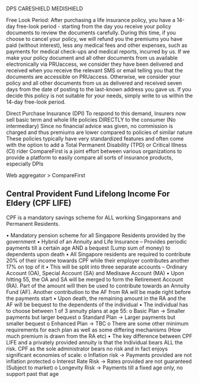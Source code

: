 DPS
CARESHIELD
MEDISHIELD

Free Look Period:
After purchasing a life insurance policy, you have a 14-day free-look period - starting from the day you receive your
policy documents to review the documents carefully. During this time, if you choose to cancel your policy, we will
refund you the premiums you have paid (without interest), less any medical fees and other expenses, such as
payments for medical check-ups and medical reports, incurred by us.
If we make your policy document and all other documents from us available electronically via PRUaccess, we
consider they have been delivered and received when you receive the relevant SMS or email telling you that the
documents are accessible on PRUaccess. Otherwise, we consider your policy and all other documents from us as
delivered and received seven days from the date of posting to the last-known address you gave us.
If you decide this policy is not suitable for your needs, simply write to us within the 14-day free-look period.

Direct Purchase Insurance (DPI)
	To respond to this demand, Insurers now sell basic term and whole life policies DIRECTLY to the consumer (No intermediary)
	Since no financial advice was given, no commission is charged and thus premiums are lower compared to policies of similar nature
	These policies typically have very standardized features and often come with the option to add a Total Permanent Disability (TPD) or Critical Illness (CI) rider
	CompareFirst is a joint effort between various organizations to provide a platform to easily compare all sorts of insurance products, especially DPIs

Web aggregator > CompareFirst

## Central Provident  Fund Lifelong Income For Eldery (CPF LIFE)

CPF is a mandatory savings scheme for ALL working Singaporeans and Permanent Residents.

•	Mandatory pension scheme for all Singapore Residents provided by the government
•	Hybrid of an Annuity and Life Insurance – Provides periodic payments till a certain age AND a bequest (Lump sum of money) to dependents upon death
•	All Singapore residents are required to contribute 20% of their income towards CPF while their employer contributes another 17% on top of it
•	This will be split into three separate accounts – Ordinary Account (OA), Special Account (SA) and Medisave Account (MA)
•	Upon hitting 55, the OA and SA will be merged to form the Retirement Account (RA). Part of the amount will then be used to contribute towards an Annuity Fund (AF). Another contribution to the AF from RA will be made right before the payments start
•	Upon death, the remaining amount in the RA and the AF will be bequest to the dependents of the individual
•	The individual has to choose between 1 of 3 annuity plans at age 55:
o	Basic Plan → Smaller payments but larger bequest
o	Standard Plan → Larger payments but smaller bequest
o	Enhanced Plan → TBC
o	There are some other minimum requirements for each plan as well as some differing mechanisms (How much premium is drawn from the RA etc)
•	The key difference between CPF LIFE and a privately provided annuity is that the Individual bears ALL the risk. CPF as the sole administrator bears no risk and in fact enjoys significant economies of scale:
o	Inflation risk → Payments provided are not inflation protected
o	Interest Rate Risk → Rates provided are not guaranteed (Subject to market)
o	Longevity Risk → Payments till a fixed age only, no support past that age
